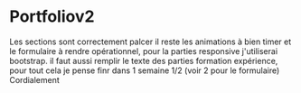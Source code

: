 # Portfoliov2

Les sections sont correctement palcer il reste les animations à bien timer et le formulaire à rendre opérationnel, pour la parties responsive j'utiliserai bootstrap. il faut aussi remplir le texte des parties formation expérience, pour tout cela je pense finr dans 1 semaine 1/2 (voir 2 pour le formulaire) Cordialement 
